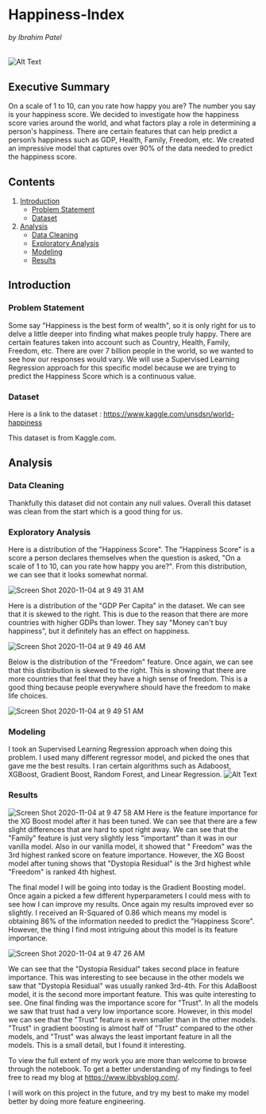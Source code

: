 # Happiness-Index
###### by Ibrahim Patel




![Alt Text](https://media.giphy.com/media/5GoVLqeAOo6PK/giphy.gif)
## Executive Summary
On a scale of 1 to 10, can you rate how happy you are? The number you say is your happiness score. We decided to investigate how the happiness score varies around the world, and what factors play a role in determining a person's happiness. There are certain features that can help predict a person’s happiness such as GDP, Health, Family, Freedom, etc. We created an impressive model that captures over 90% of the data needed to predict the happiness score.

## Contents
1. [Introduction](#introduction)
    - [Problem Statement](#problem_statement)
    - [Dataset](#dataset)
2. [Analysis](#analysis)
    - [Data Cleaning](#data_cleaning)
    - [Exploratory Analysis](#exploratory_analysis)
    - [Modeling](#modeling)
    - [Results](#results)

## Introduction <a name="introduction"></a>


<p></p>

<p></p>

### Problem Statement <a name="problem_statement"></a>
Some say "Happiness is the best form of wealth", so it is only right for us to delve a little deeper into finding what makes people truly happy. There are certain features taken into account such as Country, Health, Family, Freedom, etc. There are over 7 billion people in the world, so we wanted to see how our responses would vary. We will use a Supervised Learning Regression approach for this specific model because we are trying to predict the Happiness Score which is a continuous value. 


### Dataset <a name="dataset"></a>
Here is a link to the dataset :
https://www.kaggle.com/unsdsn/world-happiness

This dataset is from Kaggle.com. 

## Analysis <a name="analysis"></a>

### Data Cleaning <a name="data_cleaning"></a>

Thankfully this dataset did not contain any null values. Overall this dataset was clean from the start which is a good thing for us. 

### Exploratory Analysis <a name="exploratory_analysis"></a>

Here is a distribution of the "Happiness Score". The "Happiness Score" is a score a person declares themselves when the question is asked, "On a scale of 1 to 10, can you rate how happy you are?". From this distribution, we can see that it looks somewhat normal.

 
![Screen Shot 2020-11-04 at 9 49 31 AM](https://user-images.githubusercontent.com/52756457/98133428-35608880-1e83-11eb-9621-65b4d1284eee.png)

Here is a distribution of the "GDP Per Capita" in the dataset. We can see that it is skewed to the right. This is due to the reason that there are more countries with higher GDPs than lower. They say "Money can't buy happiness", but it definitely has an effect on happiness.

![Screen Shot 2020-11-04 at 9 49 46 AM](https://user-images.githubusercontent.com/52756457/98133494-4a3d1c00-1e83-11eb-9643-f855db6953e2.png)

Below is the distribution of the "Freedom" feature. Once again, we can see that this distribution is skewed to the right. This is showing that there are more countries that feel that they have a high sense of freedom. This is a good thing because people everywhere should have the freedom to make life choices. 


![Screen Shot 2020-11-04 at 9 49 51 AM](https://user-images.githubusercontent.com/52756457/98133574-59bc6500-1e83-11eb-8cbf-fdfcfc0480ab.png)




### Modeling <a name="modeling"></a>
I took an Supervised Learning Regression approach when doing this problem. I used many different regressor model, and picked the ones that gave me the best results. I ran certain algorithms such as Adaboost, XGBoost, Gradient Boost, Random Forest, and Linear Regression. 
![Alt Text](https://media.giphy.com/media/6wa5vuYvetU1Jibm13/giphy.gif)



### Results <a name="results"></a>

![Screen Shot 2020-11-04 at 9 47 58 AM](https://user-images.githubusercontent.com/52756457/98133614-68a31780-1e83-11eb-8f81-54bb9329bb8f.png)
Here is the feature importance for the XG Boost model after it has been tuned. We can see that there are a few slight differences that are hard to spot right away. We can see that the "Family" feature is just very slightly less "important" than it was in our vanilla model. Also in our vanilla model, it showed that " Freedom" was the 3rd highest ranked score on feature importance. However, the XG Boost model after tuning shows that "Dystopia Residual" is the 3rd highest while "Freedom" is ranked 4th highest. 


The final model I will be going into today is the Gradient Boosting model. Once again a picked a few different hyperparameters I could mess with to see how I can improve my results. Once again my results improved ever so slightly. I received an R-Squared of 0.86 which means my model is obtaining 86% of the information needed to predict the "Happiness Score". However, the thing I find most intriguing about this model is its feature importance.



![Screen Shot 2020-11-04 at 9 47 26 AM](https://user-images.githubusercontent.com/52756457/98133674-7eb0d800-1e83-11eb-8469-6688e0b14a5e.png)


We can see that the "Dystopia Residual" takes second place in feature importance. This was interesting to see because in the other models we saw that "Dystopia Residual" was usually ranked 3rd-4th. For this AdaBoost model, it is the second more important feature. This was quite interesting to see. One final finding was the importance score for "Trust". In all the models we saw that trust had a very low importance score. However, in this model we can see that the "Trust" feature is even smaller than in the other models. "Trust" in gradient boosting is almost half of "Trust" compared to the other models, and "Trust" was always the least important feature in all the models. This is a small detail, but I found it interesting. 



To view the full extent of my work you are more than welcome to browse through the notebook. To get a better understanding of my findings to feel free to read my blog at 
https://www.ibbysblog.com/. 

I will work on this project in the future, and try my best to make my model better by doing more feature engineering.


